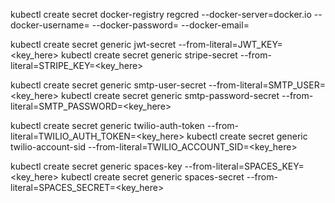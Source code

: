 kubectl create secret docker-registry regcred --docker-server=docker.io --docker-username=<username> --docker-password=<password> --docker-email=<email>

kubectl create secret generic jwt-secret --from-literal=JWT_KEY=<key_here>
kubectl create secret generic stripe-secret --from-literal=STRIPE_KEY=<key_here>

kubectl create secret generic smtp-user-secret --from-literal=SMTP_USER=<key_here>
kubectl create secret generic smtp-password-secret --from-literal=SMTP_PASSWORD=<key_here>

kubectl create secret generic twilio-auth-token --from-literal=TWILIO_AUTH_TOKEN=<key_here>
kubectl create secret generic twilio-account-sid --from-literal=TWILIO_ACCOUNT_SID=<key_here>

kubectl create secret generic spaces-key --from-literal=SPACES_KEY=<key_here>
kubectl create secret generic spaces-secret --from-literal=SPACES_SECRET=<key_here>

